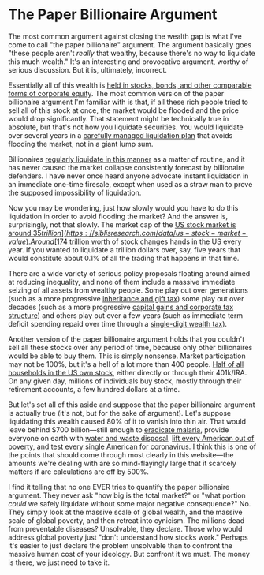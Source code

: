 # The Paper Billionaire Argument

The most common argument against closing the wealth gap is what I've come to call "the paper billionaire" argument. The argument basically goes "these people aren't _really_ that wealthy, because there's no way to liquidate this much wealth." It's an interesting and provocative argument, worthy of serious discussion. But it is, ultimately, incorrect.

Essentially all of this wealth is [held in stocks, bonds, and other comparable forms of corporate equity](https://www.cnbc.com/2018/02/07/where-the-super-rich-keep-their-money.html). The most common version of the paper billionaire argument I'm familiar with is that, if all these rich people tried to sell all of this stock at once, the market would be flooded and the price would drop significantly. That statement might be technically true in absolute, but that's not how you liquidate securities. You would liquidate over several years in a [carefully managed liquidation plan](https://corpgov.law.harvard.edu/2016/03/24/a-guide-to-rule-10b5-1-plans/) that avoids flooding the market, not in a giant lump sum.

Billionaires [regularly liquidate in this manner](https://www.cnbc.com/2020/02/11/jeff-bezos-sold-4point1-billion-worth-of-amazon-shares-in-past-week.html) as a matter of routine, and it has never caused the market collapse consistently forecast by billionaire defenders. I have never once heard anyone advocate instant liquidation in an immediate one-time firesale, except when used as a straw man to prove the supposed impossibility of liquidation.

Now you may be wondering, just how slowly would you have to do this liquidation in order to avoid flooding the market? And the answer is, surprisingly, not that slowly. The market cap of the [US stock market is around $35 trillion](https://siblisresearch.com/data/us-stock-market-value). Around [$174 trillion worth](https://www.nasdaqtrader.com/trader.aspx?id=FullVolumeSummary#) of stock changes hands in the US every year. If you wanted to liquidate a trillion dollars over, say, five years that would constitute about 0.1% of all the trading that happens in that time.

There are a wide variety of serious policy proposals floating around aimed at reducing inequality, and none of them include a massive immediate seizing of all assets from wealthy people. Some play out over generations (such as a more progressive [inheritance and gift tax](https://americansfortaxfairness.org/tax-fairness-briefing-booklet/fact-sheet-the-estate-inheritance-tax/)) some play out over decades (such as a more progressive [capital gains and corporate tax structure](http://www.urban.org/sites/default/files/publication/81551/2000817-a-proposal-to-reform-the-taxation-of-corporate-income.pdf)) and others play out over a few years (such as immediate term deficit spending repaid over time through a [single-digit wealth tax](https://www.npr.org/2019/12/05/782135614/how-would-a-wealth-tax-work)).

Another version of the paper billionaire argument holds that you couldn't sell all these stocks over any period of time, because only other billionaires would be able to buy them. This is simply nonsense. Market participation may not be 100%, but it's a hell of a lot more than 400 people. [Half of all households in the US own stock](https://www.pewresearch.org/fact-tank/2020/03/25/more-than-half-of-u-s-households-have-some-investment-in-the-stock-market/), either directly or through their 401k/IRA. On any given day, millions of individuals buy stock, mostly through their retirement accounts, a few hundred dollars at a time.

But let's set all of this aside and suppose that the paper billionaire argument is actually true (it's not, but for the sake of argument). Let's suppose liquidating this wealth caused 80% of it to vanish into thin air. That would leave behind $700 billion—still enough to [eradicate malaria](https://pubmed.ncbi.nlm.nih.gov/25551454/), provide everyone on earth with [water and waste disposal](https://www.who.int/water_sanitation_health/watandmacr3.pdf), [lift every American out of poverty](https://prospect.org/power/much-money-take-eliminate-poverty-america/), and [test every single American for coronavirus](https://www.cnbc.com/2020/04/21/coronavirus-tests-rockefeller-plan-would-screen-millions-for-covid-19.html). I think this is one of the points that should come through most clearly in this website—the amounts we're dealing with are so mind-flayingly large that it scarcely matters if are calculations are off by 500%.

I find it telling that no one EVER tries to quantify the paper billionaire argument. They never ask "how big is the total market?" or "what portion _could_ we safely liquidate without some major negative consequence?" No. They simply look at the massive scale of global wealth, and the massive scale of global poverty, and then retreat into cynicism. The millions dead from preventable diseases? Unsolvable, they declare. Those who would address global poverty just "don't understand how stocks work." Perhaps it's easier to just declare the problem unsolvable than to confront the massive human cost of your ideology. But confront it we must. The money is there, we just need to take it.
